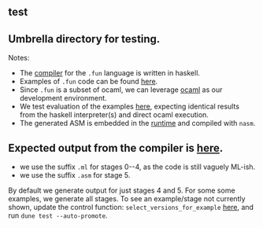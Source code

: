 ## test

## Umbrella directory for testing.

Notes:
- The [compiler](../haskell/README.md) for the `.fun` language is written in haskell.
- Examples of `.fun` code can be found [here](examples/README.md).
- Since `.fun` is a subset of ocaml, we can leverage [ocaml](../ocaml/README.md) as our development environment.
- We test evaluation of the examples [here](evaluation/README.md), expecting identical results from the haskell interpreter(s) and direct ocaml execution.
- The generated ASM is embedded in the [runtime](../x86/runtime.asm) and compiled with `nasm`.

## Expected output from the compiler is [here](expected).
- we use the suffix `.ml` for stages 0--4, as the code is still vaguely ML-ish.
- we use the suffix `.asm` for stage 5.

By default we generate output for just stages 4 and 5. For some some examples, we generate all stages.
To see an example/stage not currently shown, update the control function:
`select_versions_for_example` [here](compile-examples/generate/main.ml), and run `dune test --auto-promote`.
